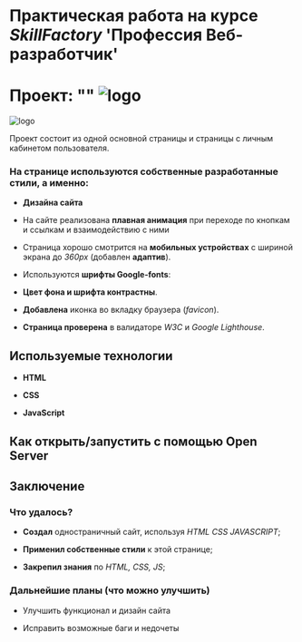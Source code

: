 # Практическая работа на курсе *SkillFactory* **'Профессия Веб-разработчик'**

# Проект: "" ![logo](./img/spa.ico)

![logo](./img/)

Проект состоит из одной основной страницы и страницы с личным кабинетом пользователя.

### На странице используются собственные разработанные стили, а именно:

* **Дизайна сайта** 

* На сайте реализована **плавная анимация** при переходе по кнопкам и ссылкам и взаимодействию с ними

* Страница хорошо смотрится на **мобильных устройствах** с шириной экрана до *360px* (добавлен **адаптив**).

* Используются **шрифты Google-fonts**:

* **Цвет фона и шрифта контрастны**.

* **Добавлена** иконка во вкладку браузера (*favicon*).

* **Страница проверена** в валидаторе *W3C* и *Google Lighthouse*.

## Используемые технологии

* **HTML**

* **CSS**

* **JavaScript**

## Как открыть/запустить с помощью Open Server

## Заключение

### Что удалось?

* **Создал** одностраничный сайт, используя *HTML CSS JAVASCRIPT*; 

* **Применил собственные стили** к этой странице;

* **Закрепил знания** по *HTML, CSS, JS*; 

### Дальнейшие планы (что можно улучшить)

* Улучшить функционал и дизайн сайта

* Исправить возможные баги и недочеты